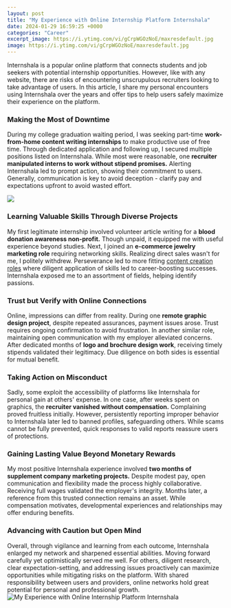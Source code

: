 ```yaml
---
layout: post
title: "My Experience with Online Internship Platform Internshala"
date: 2024-01-29 16:59:25 +0000
categories: "Career"
excerpt_image: https://i.ytimg.com/vi/gCrpWGOzNoE/maxresdefault.jpg
image: https://i.ytimg.com/vi/gCrpWGOzNoE/maxresdefault.jpg
---
```


Internshala is a popular online platform that connects students and job seekers with potential internship opportunities. However, like with any website, there are risks of encountering unscrupulous recruiters looking to take advantage of users. In this article, I share my personal encounters using Internshala over the years and offer tips to help users safely maximize their experience on the platform.
### Making the Most of Downtime 
During my college graduation waiting period, I was seeking part-time **work-from-home content writing internships** to make productive use of free time. Through dedicated application and following up, I secured multiple positions listed on Internshala. While most were reasonable, one **recruiter manipulated interns to work without stipend promises.** Alerting Internshala led to prompt action, showing their commitment to users. Generally, communication is key to avoid deception - clarify pay and expectations upfront to avoid wasted effort.

![](https://blog.internshala.com/wp-content/uploads/2018/05/My-journey-with-Internshala-From-finding-internships-to-hiring-interns.jpg)
### Learning Valuable Skills Through Diverse Projects  
My first legitimate internship involved volunteer article writing for a **blood donation awareness non-profit.** Though unpaid, it equipped me with useful experience beyond studies. Next, I joined an **e-commerce jewelry marketing role** requiring networking skills. Realizing direct sales wasn't for me, I politely withdrew. Perseverance led to more fitting [content creation roles](https://store.fi.io.vn/woman-cant-resist-her-shiba-inu-dog-lover-1) where diligent application of skills led to career-boosting successes. Internshala exposed me to an assortment of fields, helping identify passions.
### Trust but Verify with Online Connections
Online, impressions can differ from reality. During one **remote graphic design project**, despite repeated assurances, payment issues arose. Trust requires ongoing confirmation to avoid frustration. In another similar role, maintaining open communication with my employer alleviated concerns. After dedicated months of **logo and brochure design work**, receiving timely stipends validated their legitimacy. Due diligence on both sides is essential for mutual benefit.  
### Taking Action on Misconduct
Sadly, some exploit the accessibility of platforms like Internshala for personal gain at others' expense. In one case, after weeks spent on graphics, the **recruiter vanished without compensation.** Complaining proved fruitless initially. However, persistently reporting improper behavior to Internshala later led to banned profiles, safeguarding others. While scams cannot be fully prevented, quick responses to valid reports reassure users of protections.
### Gaining Lasting Value Beyond Monetary Rewards 
My most positive Internshala experience involved **two months of supplement company marketing projects.** Despite modest pay, open communication and flexibility made the process highly collaborative. Receiving full wages validated the employer's integrity. Months later, a reference from this trusted connection remains an asset. While compensation motivates, developmental experiences and relationships may offer enduring benefits.  
### Advancing with Caution but Open Mind
Overall, through vigilance and learning from each outcome, Internshala enlarged my network and sharpened essential abilities. Moving forward carefully yet optimistically served me well. For others, diligent research, clear expectation-setting, and addressing issues proactively can maximize opportunities while mitigating risks on the platform. With shared responsibility between users and providers, online networks hold great potential for personal and professional growth.
![My Experience with Online Internship Platform Internshala](https://i.ytimg.com/vi/gCrpWGOzNoE/maxresdefault.jpg)